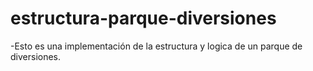 # estructura-parque-diversiones

-Esto es una implementación de la estructura y logica de un parque de diversiones.